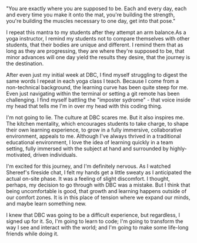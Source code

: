 "You are exactly where you are supposed to be. Each and every day, each and every time you make it onto the mat, you're building the strength, you're building the muscles necessary to one day, get into that pose."

I repeat this mantra to my students after they attempt an arm balance.As a yoga instructor, I remind my students not to compare themselves with other students, that their bodies are unique and different. I remind them that as long as they are progressing, they are where they're supposed to be, that minor advances will one day yield the results they desire, that the journey is the destination.

After even just my initial week at DBC, I find myself struggling to digest the same words I repeat in each yoga class I teach. Because I come from a non-technical background, the learning curve has been quite steep for me. Even just navigating within the terminal or setting a git remote has been challenging. I find myself battling the "imposter sydrome" - that voice inside my head that tells me I'm in over my head with this coding thing.

I'm not going to lie. The culture at DBC scares me. But it also inspires me. The kitchen mentality, which encourages students to take charge, to shape their own learning experience, to grow in a fully immersive, collaborative environment, appeals to me. Although I've always thrived in a traditional educational environment, I love the idea of learning quickly in a team setting, fully immersed with the subject at hand and surrounded by highly-motivated, driven individuals.

I'm excited for this journey, and I'm definitely nervous. As I watched Shereef's fireside chat, I felt my hands get a little sweaty as I anticipated the actual on-site phase. It was a feeling of slight discomfort. I thought, perhaps, my decision to go through with DBC was a mistake. But I think that being uncomfortable is good, that growth and learning happens outside of our comfort zones. It is in this place of tension where we expand our minds, and maybe learn something new.

I knew that DBC was going to be a difficult experience, but regardless, I signed up for it. So, I'm going to learn to code; I'm going to transform the way I see and interact with the world; and I'm going to make some life-long friends while doing it.






